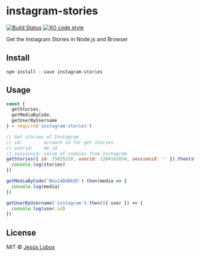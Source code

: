 # instagram-stories

[![Build Status](https://travis-ci.org/jlobos/instagram-stories.svg?branch=master)](https://travis-ci.org/jlobos/instagram-stories)
[![XO code style](https://img.shields.io/badge/code_style-XO-5ed9c7.svg)](https://github.com/sindresorhus/xo)

Get the Instagram Stories in Node.js and Browser

## Install

```
npm install --save instagram-stories
```

## Usage

```js
const {
  getStories,
  getMediaByCode,
  getUserByUsername
} = require('instagram-stories')

// Get stories of Instagram
// id:        account id for get stories
// userid:    me id
// sessionid: value of cookies from Instagram
getStories({ id: 25025320, userid: 1284161654, sessionid: '' }).then(stories => {
  console.log(stories)
})

getMediaByCode('BUu14BdBkO5').then(media => {
  console.log(media)
})

getUserByUsername('instagram').then(({ user }) => {
  console.log(user.id)
})
```

## License

MIT © [Jesús Lobos](https://jlobos.com/)
